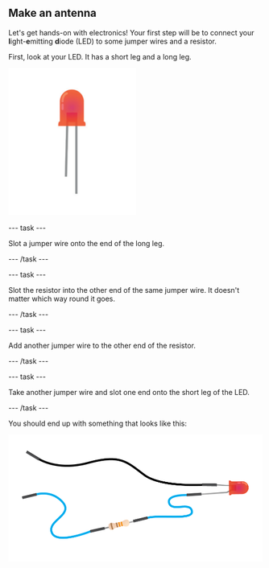 ## Make an antenna

Let's get hands-on with electronics! Your first step will be to connect your **l**ight-**e**mitting **d**iode (LED) to some jumper wires and a resistor.

First, look at your LED. It has a short leg and a long leg.

![LED](images/led.png)

--- task ---

Slot a jumper wire onto the end of the long leg.

--- /task ---

--- task ---

Slot the resistor into the other end of the same jumper wire. It doesn't matter which way round it goes.

--- /task ---

--- task ---

Add another jumper wire to the other end of the resistor.

--- /task ---

--- task ---

Take another jumper wire and slot one end onto the short leg of the LED.

--- /task ---

You should end up with something that looks like this:

![Wired up LED](images/led-wired.png)
